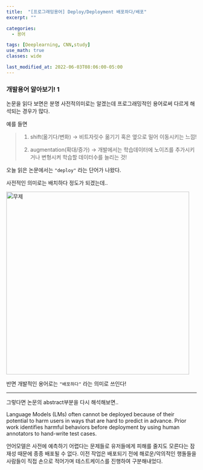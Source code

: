 ```yaml
---
title:  "[프로그래밍용어] Deploy/Deployment 배포하다/배포"
excerpt: ""

categories:
  - 용어

tags: [Deeplearning, CNN,study]
use_math: true
classes: wide

last_modified_at: 2022-06-03T08:06:00-05:00
---
```




### 개발용어 알아보기! 1

논문을 읽다 보면은 분명 사전적의미로는 알겠는데 프로그래밍적인 용어로써 다르게 해석되는 경우가 많다. 

예를 들면

> 1) shift(옮기다/변화) -> 비트자릿수 옮기기 혹은 옆으로 밀어 이동시키는 느낌!
> 
> 2) augmentation(확대/증가) -> 개발에서는 학습데이터에 노이즈를 추가시키거나 변형시켜 학습할 데이터수를 늘리는 것!


오늘 읽은 논문에서는 `"deploy"` 라는 단어가 나왔다.

사전적인 의미로는 배치하다 정도가 되겠는데..

<img width="484" alt="무제" src="https://user-images.githubusercontent.com/53431568/171797386-3e30d61c-9d9f-40ac-b536-7693d9f2d065.png">


반면 개발적인 용어로는 `"배포하다"` 라는 의미로 쓰인다!


<hr>

그렇다면 논문의 abstract부분을 다시 해석해보면..

Language Models (LMs) often cannot be deployed because of their potential to harm users in ways that are hard to predict in advance. 
Prior work identifies harmful behaviors before deployment by using human annotators to hand-write test cases.


언어모델은 사전에 예측하기 어렵다는 문제들로 유저들에게 피해를 줄지도 모른다는 잠재성 때문에 종종 배포될 수 없다. 이전 작업은 배포되기 전에 해로운/악의적인 행돌들을 사람들이 직접 손으로 
적어가며 테스트케이스를 진행하여 구분해내었다. 

